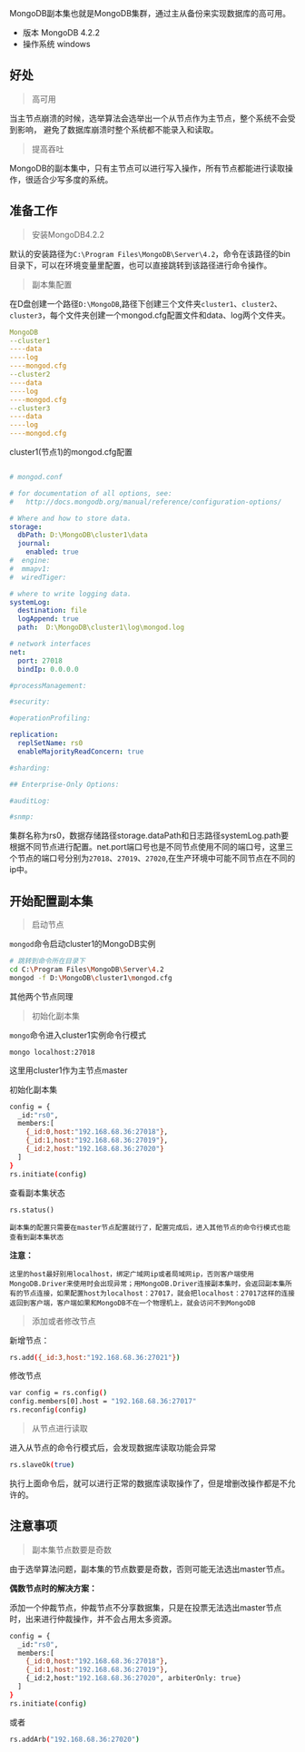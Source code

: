 MongoDB副本集也就是MongoDB集群，通过主从备份来实现数据库的高可用。

* 版本 MongoDB 4.2.2
* 操作系统 windows

## 好处

> 高可用

当主节点崩溃的时候，选举算法会选举出一个从节点作为主节点，整个系统不会受到影响， 避免了数据库崩溃时整个系统都不能录入和读取。

> 提高吞吐

MongoDB的副本集中，只有主节点可以进行写入操作，所有节点都能进行读取操作，很适合少写多度的系统。

## 准备工作

> 安装MongoDB4.2.2

默认的安装路径为`C:\Program Files\MongoDB\Server\4.2`，命令在该路径的bin目录下，可以在环境变量里配置，也可以直接跳转到该路径进行命令操作。

>副本集配置

在D盘创建一个路径`D:\MongoDB`,路径下创建三个文件夹`cluster1`、`cluster2`、`cluster3`，每个文件夹创建一个mongod.cfg配置文件和data、log两个文件夹。
```yml
MongoDB
--cluster1
----data
----log
----mongod.cfg
--cluster2
----data
----log
----mongod.cfg
--cluster3
----data
----log
----mongod.cfg
```

cluster1(节点1)的mongod.cfg配置
```yml

# mongod.conf

# for documentation of all options, see:
#   http://docs.mongodb.org/manual/reference/configuration-options/

# Where and how to store data.
storage:
  dbPath: D:\MongoDB\cluster1\data
  journal:
    enabled: true
#  engine:
#  mmapv1:
#  wiredTiger:

# where to write logging data.
systemLog:
  destination: file
  logAppend: true
  path:  D:\MongoDB\cluster1\log\mongod.log

# network interfaces
net:
  port: 27018
  bindIp: 0.0.0.0

#processManagement:

#security:

#operationProfiling:

replication:
  replSetName: rs0
  enableMajorityReadConcern: true

#sharding:

## Enterprise-Only Options:

#auditLog:

#snmp:

```

集群名称为rs0，数据存储路径storage.dataPath和日志路径systemLog.path要根据不同节点进行配置。net.port端口号也是不同节点使用不同的端口号，这里三个节点的端口号分别为`27018`、`27019`、`27020`,在生产环境中可能不同节点在不同的ip中。



## 开始配置副本集

>启动节点

`mongod`命令启动cluster1的MongoDB实例

```sh
# 跳转到命令所在目录下
cd C:\Program Files\MongoDB\Server\4.2
mongod -f D:\MongoDB\cluster1\mongod.cfg
```

其他两个节点同理

>初始化副本集

`mongo`命令进入cluster1实例命令行模式

```
mongo localhost:27018
```
这里用cluster1作为主节点master

初始化副本集
```sh
config = {
  _id:"rs0",
  members:[
    {_id:0,host:"192.168.68.36:27018"},
    {_id:1,host:"192.168.68.36:27019"},
    {_id:2,host:"192.168.68.36:27020"}
  ]
}
rs.initiate(config)
```
查看副本集状态

```
rs.status()
```

`副本集的配置只需要在master节点配置就行了，配置完成后，进入其他节点的命令行模式也能查看到副本集状态`

**注意：**

`这里的host最好别用localhost，绑定广域网ip或者局域网ip，否则客户端使用MongoDB.Driver来使用时会出现异常；用MongoDB.Driver连接副本集时，会返回副本集所有的节点连接，如果配置host为localhost：27017，就会把localhost：27017这样的连接返回到客户端，客户端如果和MongoDB不在一个物理机上，就会访问不到MongoDB`

>添加或者修改节点

新增节点：
```sh
rs.add({_id:3,host:"192.168.68.36:27021"})
```
修改节点
```sh
var config = rs.config()
config.members[0].host = "192.168.68.36:27017"
rs.reconfig(config)
```

>从节点进行读取

进入从节点的命令行模式后，会发现数据库读取功能会异常

```sh
rs.slaveOk(true)
```

执行上面命令后，就可以进行正常的数据库读取操作了，但是增删改操作都是不允许的。

## 注意事项
>副本集节点数要是奇数

由于选举算法问题，副本集的节点数要是奇数，否则可能无法选出master节点。

**偶数节点时的解决方案：**

添加一个仲裁节点，仲裁节点不分享数据集，只是在投票无法选出master节点时，出来进行仲裁操作，并不会占用太多资源。

```sh
config = {
  _id:"rs0",
  members:[
    {_id:0,host:"192.168.68.36:27018"},
    {_id:1,host:"192.168.68.36:27019"},
    {_id:2,host:"192.168.68.36:27020", arbiterOnly: true}
  ]
}
rs.initiate(config)
```

或者

```sh
rs.addArb("192.168.68.36:27020")
```


